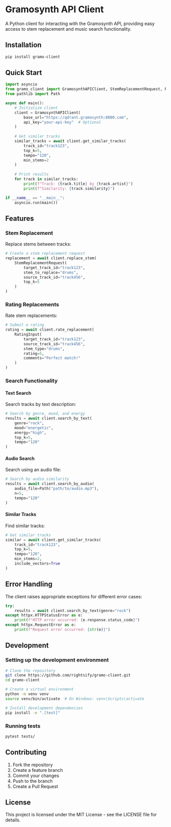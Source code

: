 # Gramosynth API Client

A Python client for interacting with the Gramosynth API, providing easy access to stem replacement and music search functionality.

## Installation

```bash
pip install gramo-client
```

## Quick Start

```python
import asyncio
from gramo_client import GramosynthAPIClient, StemReplacementRequest, RatingInput
from pathlib import Path

async def main():
    # Initialize client
    client = GramosynthAPIClient(
        base_url="https://qdrant.gramosynth:8000.com",
        api_key="your-api-key"  # Optional
    )
    
    # Get similar tracks
    similar_tracks = await client.get_similar_tracks(
        track_id="track123",
        top_k=5,
        tempo="120",
        min_stems=2
    )
    
    # Print results
    for track in similar_tracks:
        print(f"Track: {track.title} by {track.artist}")
        print(f"Similarity: {track.similarity}")

if __name__ == "__main__":
    asyncio.run(main())
```

## Features

### Stem Replacement

Replace stems between tracks:

```python
# Create a stem replacement request
replacement = await client.replace_stem(
    StemReplacementRequest(
        target_track_id="track123",
        stem_to_replace="drums",
        source_track_id="track456",
        top_k=5
    )
)
```

### Rating Replacements

Rate stem replacements:

```python
# Submit a rating
rating = await client.rate_replacement(
    RatingInput(
        target_track_id="track123",
        source_track_id="track456",
        stem_type="drums",
        rating=5,
        comments="Perfect match!"
    )
)
```

### Search Functionality

#### Text Search

Search tracks by text description:

```python
# Search by genre, mood, and energy
results = await client.search_by_text(
    genre="rock",
    mood="energetic",
    energy="high",
    top_k=5,
    tempo="120"
)
```

#### Audio Search

Search using an audio file:

```python
# Search by audio similarity
results = await client.search_by_audio(
    audio_file=Path("path/to/audio.mp3"),
    n=5,
    tempo="120"
)
```

#### Similar Tracks

Find similar tracks:

```python
# Get similar tracks
similar = await client.get_similar_tracks(
    track_id="track123",
    top_k=5,
    tempo="120",
    min_stems=2,
    include_vectors=True
)
```

## Error Handling

The client raises appropriate exceptions for different error cases:

```python
try:
    results = await client.search_by_text(genre="rock")
except httpx.HTTPStatusError as e:
    print(f"HTTP error occurred: {e.response.status_code}")
except httpx.RequestError as e:
    print(f"Request error occurred: {str(e)}")
```

## Development

### Setting up the development environment

```bash
# Clone the repository
git clone https://github.com/rightsify/gramo-client.git
cd gramo-client

# Create a virtual environment
python -m venv venv
source venv/bin/activate  # On Windows: venv\Scripts\activate

# Install development dependencies
pip install -e ".[test]"
```

### Running tests

```bash
pytest tests/
```

## Contributing

1. Fork the repository
2. Create a feature branch
3. Commit your changes
4. Push to the branch
5. Create a Pull Request

## License

This project is licensed under the MIT License - see the LICENSE file for details.